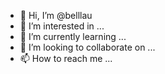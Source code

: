 - 👋 Hi, I’m @belllau
- 👀 I’m interested in ...
- 🌱 I’m currently learning ...
- 💞️ I’m looking to collaborate on ...
- 📫 How to reach me ...

<!---
belllau/belllau is a ✨ special ✨ repository because its `README.md` (this file) appears on your GitHub profile.
You can click the Preview link to take a look at your changes.
--->
